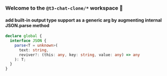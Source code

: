### Welcome to the `@t3-chat-clone/*` workspace 👋

#### add built-in output type support as a generic arg by augmenting internal JSON.parse method

```ts
declare global {
  interface JSON {
    parse<T = unknown>(
      text: string,
      reviver?: (this: any, key: string, value: any) => any
    ): T;
  }
}
```


